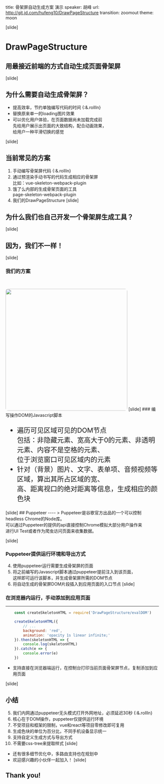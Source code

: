 title: 骨架屏自动生成方案 演示
speaker: 胡峰
url: http://git.jd.com/hufeng10/DrawPageStructure
transition: zoomout
theme: moon

[slide]
# DrawPageStructure
## 用最接近前端的方式自动生成页面骨架屏
[slide]
## 为什么需要自动生成骨架屏？
* 提高效率，节约单独编写代码的时间 {:&.rollIn}
* 替换原来单一的loading图片效果
* 可以优化用户体验，在页面数据尚未加载完成前<br>先给用户展示出页面的大致结构，配合动画效果，<br>给用户一种平滑切换的感觉 

[slide]
## 当前常见的方案
1. 手动编写骨架屏代码 {:&.rollIn}
2. 通过预渲染手动书写的代码生成相应的骨架屏
<br>比如：vue-skeleton-webpack-plugin
3. 饿了么内部的生成骨架页面的工具
<br>page-skeleton-webpack-plugin
4. 我们的DrawPageStructure
[slide]
## 为什么我们也自己开发一个骨架屏生成工具？
[slide]
## 因为，我们不一样！
[slide]
### 我们的方案
<img src="/img/structure.png" style="height:400px;border-radius:8px;margin-top:30px;" />
[slide]
### 编写操作DOM的Javascript脚本
<div style="font-size: 22px;margin-top: 20px;">
<ul>
<li>遍历可见区域可见的DOM节点<br>
包括：非隐藏元素、宽高大于0的元素、非透明元素、内容不是空格的元素、<br>位于浏览窗口可见区域内的元素
</li>
<li>针对（背景）图片、文字、表单项、音频视频等区域，算出其所占区域的宽、<br>高、距离视口的绝对距离等信息，生成相应的颜色块</li>
</ul>
</div>
[slide]
## Puppeteer
----
> Puppeteer是谷歌官方出品的一个可以控制headless Chrome的Node库。<br>
可以通过Puppeteer的提供的api直接控制Chrome模拟大部分用户操作来<br>进行UI Test或者作为爬虫访问页面来收集数据。

[slide]
### Puppeteer提供运行环境和导出方式
4. 使用puppeteer运行需要生成骨架屏的页面
5. 将之前编写的Javascript脚本通过puppeteer提前注入到该页面，<br>这样即可运行该脚本，并生成骨架屏所需的DOM节点
6. 将自动生成的骨架屏DOM片段插入到应用页面的入口节点
[slide]
### 在浏览器内运行，手动添加到应用页面
----
```javascript
    const createSkeletonHTML = require('DrawPageStructure/evalDOM')

    createSkeletonHTML({
        // ...
        background: 'red',
        animation: 'opacity 1s linear infinite;'
    }).then(skeletonHTML => {
        console.log(skeletonHTML)
    }).catch(e => {
        console.error(e)
    })
```
* 支持直接在浏览器端运行，在控制台打印当前页面骨架屏节点，复制添加到应用页面

[slide]
## 小结
5. 我们内网通过puppeteer无头模式打开外网地址，必须延迟30秒 {:&.rollIn}
1. 核心在于DOM操作，puppeteer仅提供运行环境
1. 不受项目和框架的限制，vue和react等项目零修改即可复用
2. 生成色块的单位为百分比，不同手机设备显示统一
3. 支持自定义生成方式与导出方式
4. 不需要css-tree来提取样式
[slide]
* 还有很多细节优化中，多路由支持也在规划中
* 欢迎感兴趣的小伙伴一起加入！
[slide]
## Thank you!
